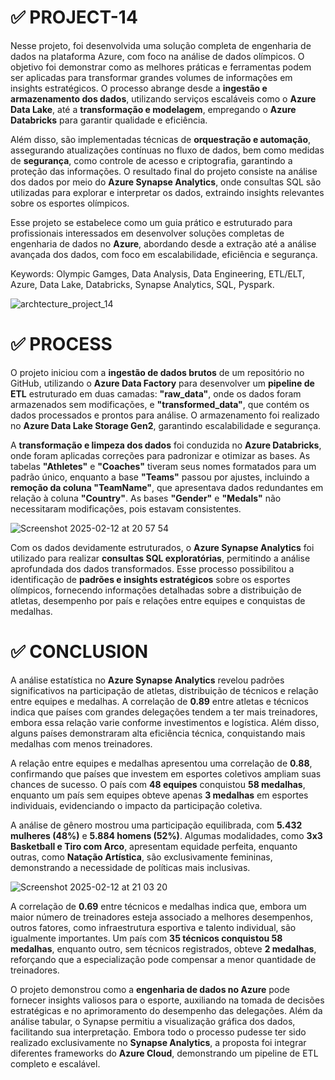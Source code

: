 # ✅ PROJECT-14

Nesse projeto, foi desenvolvida uma solução completa de engenharia de dados na plataforma Azure, com foco na análise de dados olímpicos. O objetivo foi demonstrar como as melhores práticas e ferramentas podem ser aplicadas para transformar grandes volumes de informações em insights estratégicos. O processo abrange desde a **ingestão e armazenamento dos dados**, utilizando serviços escaláveis como o **Azure Data Lake**, até a **transformação e modelagem**, empregando o **Azure Databricks** para garantir qualidade e eficiência.  

Além disso, são implementadas técnicas de **orquestração e automação**, assegurando atualizações contínuas no fluxo de dados, bem como medidas de **segurança**, como controle de acesso e criptografia, garantindo a proteção das informações. O resultado final do projeto consiste na análise dos dados por meio do **Azure Synapse Analytics**, onde consultas SQL são utilizadas para explorar e interpretar os dados, extraindo insights relevantes sobre os esportes olímpicos.  

Esse projeto se estabelece como um guia prático e estruturado para profissionais interessados em desenvolver soluções completas de engenharia de dados no **Azure**, abordando desde a extração até a análise avançada dos dados, com foco em escalabilidade, eficiência e segurança.

Keywords: Olympic Gamges, Data Analysis, Data Engineering, ETL/ELT, Azure, Data Lake, Databricks, Synapse Analytics, SQL, Pyspark.

![archtecture_project_14](https://github.com/user-attachments/assets/d4390eff-dde7-4d51-84f9-154b9006010e)

# ✅ PROCESS

O projeto iniciou com a **ingestão de dados brutos** de um repositório no GitHub, utilizando o **Azure Data Factory** para desenvolver um **pipeline de ETL** estruturado em duas camadas: **"raw_data"**, onde os dados foram armazenados sem modificações, e **"transformed_data"**, que contém os dados processados e prontos para análise. O armazenamento foi realizado no **Azure Data Lake Storage Gen2**, garantindo escalabilidade e segurança.  

A **transformação e limpeza dos dados** foi conduzida no **Azure Databricks**, onde foram aplicadas correções para padronizar e otimizar as bases. As tabelas **"Athletes"** e **"Coaches"** tiveram seus nomes formatados para um padrão único, enquanto a base **"Teams"** passou por ajustes, incluindo a **remoção da coluna "TeamName"**, que apresentava dados redundantes em relação à coluna **"Country"**. As bases **"Gender"** e **"Medals"** não necessitaram modificações, pois estavam consistentes.  

![Screenshot 2025-02-12 at 20 57 54](https://github.com/user-attachments/assets/7959cdc8-0de9-4d5e-87dc-91614dd7dc2a)

Com os dados devidamente estruturados, o **Azure Synapse Analytics** foi utilizado para realizar **consultas SQL exploratórias**, permitindo a análise aprofundada dos dados transformados. Esse processo possibilitou a identificação de **padrões e insights estratégicos** sobre os esportes olímpicos, fornecendo informações detalhadas sobre a distribuição de atletas, desempenho por país e relações entre equipes e conquistas de medalhas.

# ✅ CONCLUSION

A análise estatística no **Azure Synapse Analytics** revelou padrões significativos na participação de atletas, distribuição de técnicos e relação entre equipes e medalhas. A correlação de **0.89** entre atletas e técnicos indica que países com grandes delegações tendem a ter mais treinadores, embora essa relação varie conforme investimentos e logística. Além disso, alguns países demonstraram alta eficiência técnica, conquistando mais medalhas com menos treinadores.  

A relação entre equipes e medalhas apresentou uma correlação de **0.88**, confirmando que países que investem em esportes coletivos ampliam suas chances de sucesso. O país com **48 equipes** conquistou **58 medalhas**, enquanto um país sem equipes obteve apenas **3 medalhas** em esportes individuais, evidenciando o impacto da participação coletiva.  

A análise de gênero mostrou uma participação equilibrada, com **5.432 mulheres (48%)** e **5.884 homens (52%)**. Algumas modalidades, como **3x3 Basketball e Tiro com Arco**, apresentam equidade perfeita, enquanto outras, como **Natação Artística**, são exclusivamente femininas, demonstrando a necessidade de políticas mais inclusivas.  

![Screenshot 2025-02-12 at 21 03 20](https://github.com/user-attachments/assets/bfdcce22-64cf-4d96-8e15-9034ec29dd5f)

A correlação de **0.69** entre técnicos e medalhas indica que, embora um maior número de treinadores esteja associado a melhores desempenhos, outros fatores, como infraestrutura esportiva e talento individual, são igualmente importantes. Um país com **35 técnicos conquistou 58 medalhas**, enquanto outro, sem técnicos registrados, obteve **2 medalhas**, reforçando que a especialização pode compensar a menor quantidade de treinadores.  

O projeto demonstrou como a **engenharia de dados no Azure** pode fornecer insights valiosos para o esporte, auxiliando na tomada de decisões estratégicas e no aprimoramento do desempenho das delegações. Além da análise tabular, o Synapse permitiu a visualização gráfica dos dados, facilitando sua interpretação. Embora todo o processo pudesse ter sido realizado exclusivamente no **Synapse Analytics**, a proposta foi integrar diferentes frameworks do **Azure Cloud**, demonstrando um pipeline de ETL completo e escalável.

